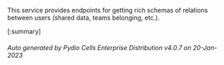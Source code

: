 






This service provides endpoints for getting rich schemas of relations between users (shared data, teams belonging, etc.).

[:summary]

###### Auto generated by Pydio Cells Enterprise Distribution v4.0.7 on 20-Jan-2023
